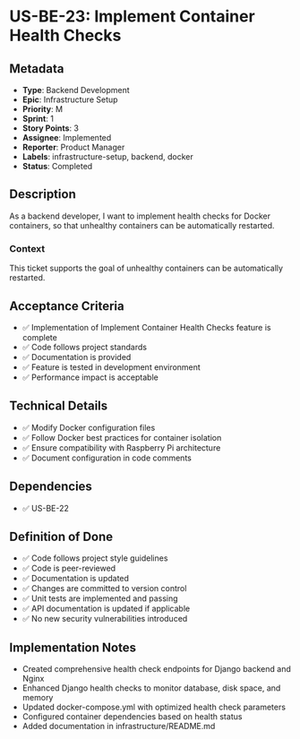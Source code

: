 # US-BE-23: Implement Container Health Checks

## Metadata
- **Type**: Backend Development
- **Epic**: Infrastructure Setup
- **Priority**: M
- **Sprint**: 1
- **Story Points**: 3
- **Assignee**: Implemented
- **Reporter**: Product Manager
- **Labels**: infrastructure-setup, backend, docker
- **Status**: Completed

## Description
As a backend developer, I want to implement health checks for Docker containers, so that unhealthy containers can be automatically restarted.

### Context
This ticket supports the goal of unhealthy containers can be automatically restarted.

## Acceptance Criteria
- ✅ Implementation of Implement Container Health Checks feature is complete
- ✅ Code follows project standards
- ✅ Documentation is provided
- ✅ Feature is tested in development environment
- ✅ Performance impact is acceptable

## Technical Details
- ✅ Modify Docker configuration files
- ✅ Follow Docker best practices for container isolation
- ✅ Ensure compatibility with Raspberry Pi architecture
- ✅ Document configuration in code comments

## Dependencies
- ✅ US-BE-22

## Definition of Done
- ✅ Code follows project style guidelines
- ✅ Code is peer-reviewed
- ✅ Documentation is updated
- ✅ Changes are committed to version control
- ✅ Unit tests are implemented and passing
- ✅ API documentation is updated if applicable
- ✅ No new security vulnerabilities introduced

## Implementation Notes
- Created comprehensive health check endpoints for Django backend and Nginx
- Enhanced Django health checks to monitor database, disk space, and memory
- Updated docker-compose.yml with optimized health check parameters
- Configured container dependencies based on health status
- Added documentation in infrastructure/README.md
